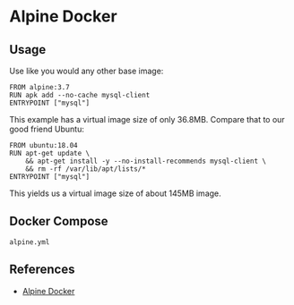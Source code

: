 # Alpine Docker

## Usage
Use like you would any other base image:
```
FROM alpine:3.7
RUN apk add --no-cache mysql-client
ENTRYPOINT ["mysql"]
```
This example has a virtual image size of only 36.8MB. Compare that to our good friend Ubuntu:
```
FROM ubuntu:18.04
RUN apt-get update \
    && apt-get install -y --no-install-recommends mysql-client \
    && rm -rf /var/lib/apt/lists/*
ENTRYPOINT ["mysql"]
```
This yields us a virtual image size of about 145MB image.

## Docker Compose
`alpine.yml`

## References
- [Alpine Docker](https://hub.docker.com/_/alpine)